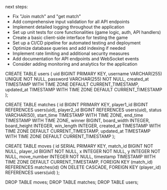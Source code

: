 next steps:
-  Fix "Join match" and "get match"
-  Add comprehensive input validation for all API endpoints
-  Implement detailed logging throughout the application
-  Set up unit tests for core functionalities (game logic, auth, API handlers)
-  Create a basic client-side interface for testing the game
-  Set up a CI/CD pipeline for automated testing and deployment
-  Optimize database queries and add indexing if needed
-  Implement rate limiting and additional security measures
-  Add documentation for API endpoints and WebSocket events
-  Consider adding monitoring and analytics for the application

CREATE TABLE users (
    uid BIGINT PRIMARY KEY,
    username VARCHAR(255) UNIQUE NOT NULL,
    password VARCHAR(255) NOT NULL,
    created_at TIMESTAMP WITH TIME ZONE DEFAULT CURRENT_TIMESTAMP,
    updated_at TIMESTAMP WITH TIME ZONE DEFAULT CURRENT_TIMESTAMP
);

CREATE TABLE matches (
    id BIGINT PRIMARY KEY,
    player1_id BIGINT REFERENCES users(uid),
    player2_id BIGINT REFERENCES users(uid),
    status VARCHAR(50),
    start_time TIMESTAMP WITH TIME ZONE,
    end_time TIMESTAMP WITH TIME ZONE,
    winner BIGINT,
    board_width INTEGER,
    board_height INTEGER,
    win_length INTEGER,
    created_at TIMESTAMP WITH TIME ZONE DEFAULT CURRENT_TIMESTAMP,
    updated_at TIMESTAMP WITH TIME ZONE DEFAULT CURRENT_TIMESTAMP
);

CREATE TABLE moves (
    id SERIAL PRIMARY KEY,
    match_id BIGINT NOT NULL,
    player_id BIGINT NOT NULL,
    x INTEGER NOT NULL,
    y INTEGER NOT NULL,
    move_number INTEGER NOT NULL,
    timestamp TIMESTAMP WITH TIME ZONE DEFAULT CURRENT_TIMESTAMP,
    FOREIGN KEY (match_id) REFERENCES matches(id) ON DELETE CASCADE,
    FOREIGN KEY (player_id) REFERENCES users(uid)
);

DROP TABLE moves;
DROP TABLE matches;
DROP TABLE users;